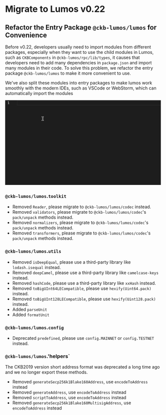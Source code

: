 # Migrate to Lumos v0.22

## Refactor the Entry Package `@ckb-lumos/lumos` for Convenience

Before v0.22, developers usually need to import modules from different packages, especially when they want to use the child modules in Lumos, such as `CKBComponents` in `@ckb-lumos/rpc/lib/types`, it causes that developers need to add many dependencies in `package.json` and import many modules in their code. To solve this problem, we refactor the entry package `@ckb-lumos/lumos` to make it more convenient to use.

We've also split these modules into entry packages to make lumos work smoothly with the modern IDEs, such as VSCode or WebStorm, which can automatically import the modules

![](./0-22/auto-import.gif)

### `@ckb-lumos/lumos`.`toolkit`

- Removed `Reader`, please migrate to `@ckb-lumos/lumos/codec` instead.
- Removed `validators`, please migrate to `@ckb-lumos/lumos/codec`'s `pack/unpack` methods instead.
- Removed `normalizers`, please migrate to `@ckb-lumos/lumos/codec`'s `pack/unpack` methods instead.
- Removed `transformers`, please migrate to `@ckb-lumos/lumos/codec`'s `pack/unpack` methods instead.

### `@ckb-lumos/lumos`.`utils`

- Removed `isDeepEqual`, please use a third-party library like `lodash.isequal` instead.
- Removed `deepCamel`, please use a third-party library like `camelcase-keys` instead.
- Removed `hashCode`, please use a third-party library like `xxHash` instead.
- Removed `toBigUInt64LECompatible`, please use `hexify(Uint64.pack)` instead.
- Removed `toBigUInt128LECompatible`, please use `hexify(Uint128.pack)` instead.
- Added `parseUnit`
- Added `formatUnit`

### `@ckb-lumos/lumos`.`config`

- Deprecated `predefined`, please use `config.MAINNET` or `config.TESTNET` instead.

### `@ckb-lumos/lumos`.'helpers`

The CKB2019 version short address format was deprecated a long time ago and we no longer export these methods.

- Removed `generateSecp256k1Blake160Address`, use `encodeToAddress` instead
- Removed `generateAddress`, use `encodeToAddress` instead
- Removed `scriptToAddress`, use `encodeToAddress` instead
- Removed `generateSecp256k1Blake160MultisigAddress`, use `encodeToAddress` instead
